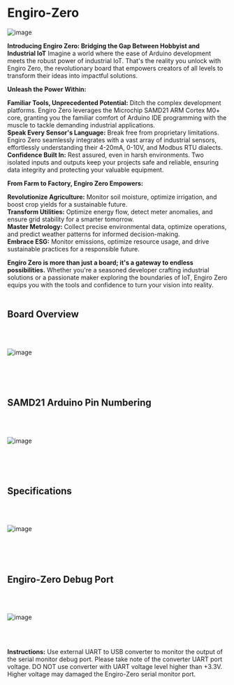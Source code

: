 # Engiro-Zero

![image](https://github.com/Wondernica/Engiro-Zero/assets/25891208/41564253-9d37-456f-9a4e-031297aa6d02)

<b>Introducing Engiro Zero: Bridging the Gap Between Hobbyist and Industrial IoT</b>
Imagine a world where the ease of Arduino development meets the robust power of industrial IoT. That's the reality you unlock with Engiro Zero, the revolutionary board that empowers creators of all levels to transform their ideas into impactful solutions.<br>

<b>Unleash the Power Within:</b><br>

<b>Familiar Tools, Unprecedented Potential:</b> Ditch the complex development platforms. Engiro Zero leverages the Microchip SAMD21 ARM Cortex M0+ core, granting you the familiar comfort of Arduino IDE programming with the muscle to tackle demanding industrial applications.<br>
<b>Speak Every Sensor's Language:</b> Break free from proprietary limitations. Engiro Zero seamlessly integrates with a vast array of industrial sensors, effortlessly understanding their 4-20mA, 0-10V, and Modbus RTU dialects.<br>
<b>Confidence Built In:</b> Rest assured, even in harsh environments. Two isolated inputs and outputs keep your projects safe and reliable, ensuring data integrity and protecting your valuable equipment.

<b>From Farm to Factory, Engiro Zero Empowers:</b>

<b>Revolutionize Agriculture:</b> Monitor soil moisture, optimize irrigation, and boost crop yields for a sustainable future.<br>
<b>Transform Utilities:</b> Optimize energy flow, detect meter anomalies, and ensure grid stability for a smarter tomorrow.<br>
<b>Master Metrology:</b> Collect precise environmental data, optimize operations, and predict weather patterns for informed decision-making.<br>
<b>Embrace ESG:</b> Monitor emissions, optimize resource usage, and drive sustainable practices for a responsible future.<br>

<b>Engiro Zero is more than just a board; it's a gateway to endless possibilities.</b> Whether you're a seasoned developer crafting industrial solutions or a passionate maker exploring the boundaries of IoT, Engiro Zero equips you with the tools and confidence to turn your vision into reality.<br><br>

<b><h2>Board Overview</h2></b><br><br>

![image](https://github.com/Wondernica/Engiro-Zero/assets/25891208/b8060e15-c19c-49cc-af57-4aaadbdceb14)

<br><br><br>

<b><h2>SAMD21 Arduino Pin Numbering</h2></b><br><br>

![image](https://github.com/Wondernica/Engiro-Zero/assets/25891208/a99fbe41-152a-438e-a10c-35d27d8f2b3b)

<br><br><br>

<b><h2>Specifications</h2></b><br><br>

![image](https://github.com/Wondernica/Engiro-Zero/assets/25891208/63525bf6-7bac-481f-9f7d-919930d6ae9f)

<br><br><br>

<b><h2>Engiro-Zero Debug Port</h2></b><br><br>

![image](https://github.com/Wondernica/Engiro-Zero/assets/25891208/5c78f120-a7ec-4b22-bb40-087dfe07de43)

<br><br>

<b>Instructions:</b> Use external UART to USB converter to monitor the output of the serial monitor debug port.  Please take note of the converter UART port voltage.  DO NOT use converter with UART voltage level higher than +3.3V.  Higher voltage may damaged the Engiro-Zero serial monitor port.










